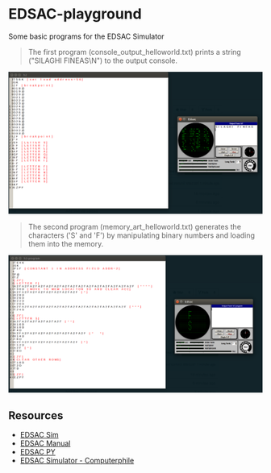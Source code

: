 # EDSAC-playground
Some basic programs for the EDSAC Simulator

> The first program (console_output_helloworld.txt) prints a string ("SILAGHI FINEAS\N") to the output console.

![first program](https://raw.githubusercontent.com/Fineas/EDSAC-playground/master/img/console.png)

> The second program (memory_art_helloworld.txt) generates the characters ('S' and 'F') by manipulating binary numbers and loading them into the memory.

![second program](https://raw.githubusercontent.com/Fineas/EDSAC-playground/master/img/memory.png)

## Resources
- [EDSAC Sim](https://www.dcs.warwick.ac.uk/~edsac/)
- [EDSAC Manual](https://www.dcs.warwick.ac.uk/~edsac/Software/EdsacTG.pdf)
- [EDSAC PY](https://github.com/dwhipple99/edsac/blob/master/edsac.py)
- [EDSAC Simulator - Computerphile](https://www.youtube.com/watch?v=lXJ-tYqPARg)

